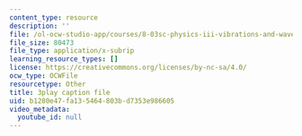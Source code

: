 ```yaml
---
content_type: resource
description: ''
file: /ol-ocw-studio-app/courses/8-03sc-physics-iii-vibrations-and-waves-fall-2016/b1280e47fa135464803bd7353e986605_BX4QPdP7fT8.vtt
file_size: 80473
file_type: application/x-subrip
learning_resource_types: []
license: https://creativecommons.org/licenses/by-nc-sa/4.0/
ocw_type: OCWFile
resourcetype: Other
title: 3play caption file
uid: b1280e47-fa13-5464-803b-d7353e986605
video_metadata:
  youtube_id: null
---
```

